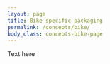 ```yaml
---
layout: page
title: Bike specific packaging
permalink: /concepts/bike/
body_class: concepts-bike-page
---
```


Text here

